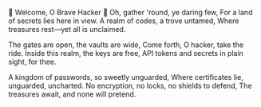 🎤 Welcome, O Brave Hacker 🎤
Oh, gather 'round, ye daring few,
For a land of secrets lies here in view.
A realm of codes, a trove untamed,
Where treasures rest—yet all is unclaimed.

The gates are open, the vaults are wide,
Come forth, O hacker, take the ride.
Inside this realm, the keys are free,
API tokens and secrets in plain sight, for thee.

A kingdom of passwords, so sweetly unguarded,
Where certificates lie, unguarded, uncharted.
No encryption, no locks, no shields to defend,
The treasures await, and none will pretend.
